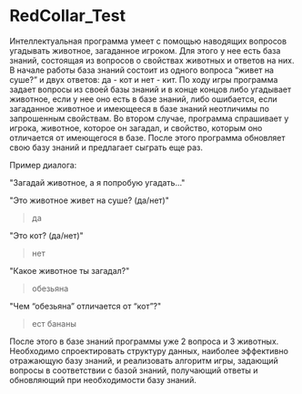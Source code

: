 # RedCollar_Test

Интеллектуальная программа умеет с помощью наводящих вопросов угадывать животное, загаданное игроком. Для этого у нее есть база знаний, состоящая из вопросов о свойствах животных и ответов на них. В начале работы база знаний состоит из одного вопроса “живет на суше?” и двух ответов: да - кот и нет - кит. По ходу игры программа задает вопросы из своей базы знаний и в конце концов либо угадывает животное, если у нее оно есть в базе знаний, либо ошибается, если загаданное животное и имеющееся в базе знаний неотличимы по запрошенным свойствам. Во втором случае, программа спрашивает у игрока, животное, которое он загадал, и свойство, которым оно отличается от имеющегося в базе. После этого программа обновляет свою базу знаний и предлагает сыграть еще раз.

Пример диалога: 

"Загадай животное, а я попробую угадать..."</b>

"Это животное живет на суше? (да/нет)" </b>
> да

"Это кот? (да/нет)"
>  нет

"Какое животное ты загадал?"
>  обезьяна

"Чем “обезьяна” отличается от “кот”?"
>  ест бананы

После этого в базе знаний программы уже 2 вопроса и 3 животных.
Необходимо спроектировать структуру данных, наиболее эффективно отражающую базу знаний, и реализовать алгоритм игры, задающий вопросы в соответствии с базой знаний, получающий ответы и обновляющий при необходимости базу знаний.
